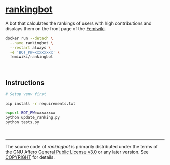 [rankingbot]
========
A bot that calculates the rankings of users with high contributions and displays
them on the front page of the [Femiwiki].

```bash
docker run --detach \
  --name rankingbot \
  --restart always \
  -e 'BOT_PW=xxxxxxxx' \
  femiwiki/rankingbot
```

&nbsp;

Instructions
--------
```bash
# Setup venv first

pip install -r requirements.txt

export BOT_PW=xxxxxxxx
python update_ranking.py
python tests.py
```

&nbsp;

--------

The source code of *rankingbot* is primarily distributed under the terms of
the [GNU Affero General Public License v3.0] or any later version. See
[COPYRIGHT] for details.

[rankingbot]: https://femiwiki.com/w/%EC%82%AC%EC%9A%A9%EC%9E%90:%EB%9E%AD%ED%82%B9%EB%B4%87
[Femiwiki]: https://femiwiki.com
[GNU Affero General Public License v3.0]: LICENSE
[COPYRIGHT]: COPYRIGHT

